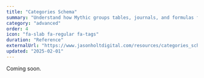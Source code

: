 ```yaml
---
title: "Categories Schema"
summary: "Understand how Mythic groups tables, journals, and formulas for cross-app discovery."
category: "advanced"
order: 4
icon: "fa-slab fa-regular fa-tags"
duration: "Reference"
externalUrl: "https://www.jasonholtdigital.com/resources/categories_schema.jsonc"
updated: "2025-02-01"
---
```


Coming soon.
